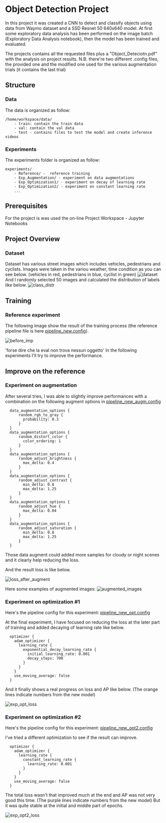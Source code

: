# Object Detection Project
In this project it was created a CNN to detect and classify objects using data from Waymo dataset and a SSD Resnet 50 640x640 model. At first some exploratory data analysis has been performed on the image batch  (Exploratory Data Analysis notebook), then the model has been trained and evaluated.

The projects contains all the requested files plus a "Object_Deteciotn.pdf" with the analysis on project results. N.B. there're two different .config files, the provided one and the modified one used for the various augmentation trials (it contains the last trial)
## Structure
### Data
The data is organized as follow:
```
/home/workspace/data/
    - train: contain the train data
    - val: contain the val data
    - test - contains files to test the model and create inference videos
```
### Experiments
The experiments folder is organized as follow:
```
experiments/
    - Reference/ -  reference training
    - Exp_Augmentation/ - experiment on data augmentations
    - Exp_Optimization1/ - experiment on decay of learning rate
    - Exp_Optimization2/ - experiment on constant learning rate
    ...
```
## Prerequisites
For the project is was used the on-line Project Workspace - Jupyter Notebooks

## Project Overview
### Dataset
Dataset has various street images which includes vehicles, pedestrians and cyclists. Images were taken in the variou weather, time condition as you can see below. (vehicles in red, pedestrians in blue, cyclist in green)
![dataset](Pic/data_vis.png)
And I randomly selected 50 images and calculated the distribution of labels like below.
![class_distr](Pic/class_distr.png)
## Training
### Reference experiment
The following image show the result of the training process (the reference pipeline file is here [pipeline_new.config](Experiments/Reference/pipeline_new_augm.config)).

![before_imp](Pic/loss_before_improvement.png)

'forse dire che la eval non trova nessun oggetto'
In the following experiments I'll try to improve the performance.

## Improve on the reference

### Experiment on augmentation

After several tries, I was able to slightly improve performances with a combination on the following augment options in [pipeline_new_augm.config](Experiments/Exp_Augmentation/pipeline_new_augm.config)

```
  data_augmentation_options {
      random_rgb_to_gray {
        probability: 0.3
      }
  }
  data_augmentation_options {
      random_distort_color {
        color_ordering: 1
      }
  }
  data_augmentation_options {
      random_adjust_brightness {
        max_delta: 0.4
      }
  }
  data_augmentation_options {
      random_adjust_contrast {
        min_delta: 0.8
        max_delta: 1.25
      }
  }
  data_augmentation_options {
      random_adjust_hue {
        max_delta: 0.04
      }
  }
  data_augmentation_options {
      random_adjust_saturation {
        min_delta: 0.8
        max_delta: 1.25
      }
  }
```

Those data augment could added more samples for cloudy or night scenes and it clearly help reducing the loss.

And the result loss is like below.

![loss_after_augment](Pic/loss_after_augment.png)

Here some examples of augmented images:
![augmented_images](Pic/augmented_image.png)

### Experiment on optimization #1
Here's the pipeline config for this experiment: [pipeline_new_opt.config](Experiments/Exp_Oprimization/pipeline_new_opt.config)

At the final experiment, I have focused on reducing the loss at the later part of training and added decaying of learning rate like below.

```
  optimizer {
    adam_optimizer {
      learning_rate {
        exponential_decay_learning_rate {
          initial_learning_rate: 0.001
          decay_steps: 700
        }
      }
    }
    use_moving_average: false
  }
```

And it finally shows a real progress on loss and AP like below. (The orange lines indicate numbers from the new model)

![exp_opt_loss](Pic/loss_after_opt.png)

### Experiment on optimization #2
Here's the pipeline config for this experiment: [pipeline_new_opt2.config](Experiments/Exp_Optimization2/pipeline_new_opt2.config)

I've tried a different optimization to see if the result can improve.

```
  optimizer {
    adam_optimizer {
      learning_rate {
        constant_learning_rate {
          learning_rate: 0.001
        }
      }
    }
    use_moving_average: false
  }
```

The total loss wasn't that improved much at the end and AP was not very good this time. (The purple lines indicate numbers from the new model)
But it was quite stable at the initial and middle part of epochs.

![exp_opt2_loss](Pic/loss_after_opt2.png)

